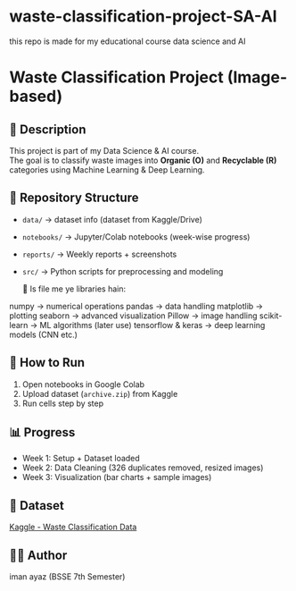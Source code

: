 # waste-classification-project-SA-AI
this repo is made for my educational course data science and AI
# Waste Classification Project (Image-based)

## 📌 Description
This project is part of my Data Science & AI course.  
The goal is to classify waste images into **Organic (O)** and **Recyclable (R)** categories using Machine Learning & Deep Learning.

## 📂 Repository Structure
- `data/` → dataset info (dataset from Kaggle/Drive)
- `notebooks/` → Jupyter/Colab notebooks (week-wise progress)
- `reports/` → Weekly reports + screenshots
- `src/` → Python scripts for preprocessing and modeling

  📑 Is file me ye libraries hain:

numpy → numerical operations
pandas → data handling
matplotlib → plotting
seaborn → advanced visualization
Pillow → image handling
scikit-learn → ML algorithms (later use)
tensorflow & keras → deep learning models (CNN etc.)

## 🚀 How to Run
1. Open notebooks in Google Colab
2. Upload dataset (`archive.zip`) from Kaggle
3. Run cells step by step

## 📊 Progress
- Week 1: Setup + Dataset loaded
- Week 2: Data Cleaning (326 duplicates removed, resized images)
- Week 3: Visualization (bar charts + sample images)

## 🔗 Dataset
[Kaggle - Waste Classification Data](https://www.kaggle.com/datasets/techsash/waste-classification-data)

## 👩‍💻 Author
iman ayaz (BSSE 7th Semester)

